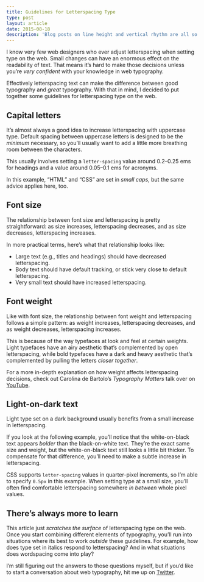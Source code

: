 ```yaml
---
title: Guidelines for Letterspacing Type
type: post
layout: article
date: 2015-08-18
description: 'Blog posts on line height and vertical rhythm are all so boring. Let’s get horizontal, instead.'
---
```


I know very few web designers who ever adjust letterspacing when setting type on the web. Small changes can have an enormous effect on the readability of text. That means it’s hard to make those decisions unless you’re _very confident_ with your knowledge in web typography.

Effectively letterspacing text can make the difference between good typography and _great_ typography. With that in mind, I decided to put together some guidelines for letterspacing type on the web.

## Capital letters

It’s almost always a good idea to increase letterspacing with uppercase type. Default spacing between uppercase letters is designed to be the _minimum_ necessary, so you’ll usually want to add a little more breathing room between the characters.

This usually involves setting a `letter-spacing` value around 0.2–0.25 ems for headings and a value around 0.05–0.1 ems for acronyms.

<CodePen
  height='220'
  id='QbRayd'
  title='Spaced out capital heading and acronyms'
/>

In this example, “HTML” and “CSS” are set in _small caps_, but the same advice applies here, too.

## Font size

The relationship between font size and letterspacing is pretty straightforward: as size increases, letterspacing decreases, and as size decreases, letterspacing increases.

In more practical terms, here’s what that relationship looks like:

- Large text (e.g., titles and headings) should have decreased letterspacing.
- Body text should have default tracking, or stick very close to default letterspacing.
- Very small text should have increased letterspacing.

<CodePen
  height='500'
  id='aa39c703c30de9f1b65a3c738ad344c2'
  title='Large text with tight spacing, small text with loose spacing'
/>

## Font weight

Like with font size, the relationship between font weight and letterspacing follows a simple pattern: as weight increases, letterspacing decreases, and as weight decreases, letterspacing increases.

This is because of the way typefaces at look and feel at certain weights. Light typefaces have an airy aesthetic that’s complemented by open letterspacing, while bold typefaces have a dark and heavy aesthetic that’s complemented by pulling the letters _closer together_.

<CodePen
  height='370'
  id='ba2516c0e03124d5afe2d7f0eefec5fd'
  title='Light text with loose letterspacing, bold text with tight letterspacing'
/>

For a more in-depth explanation on how weight affects letterspacing decisions, check out Carolina de Bartolo’s _Typography Matters_ talk over on [YouTube][carolina].

## Light-on-dark text

Light type set on a dark background usually benefits from a small increase in letterspacing.

If you look at the following example, you’ll notice that the white-on-black text appears _bolder_ than the black-on-white text. They’re the exact same size and weight, but the white-on-black text still looks a little bit thicker. To compensate for that difference, you’ll need to make a subtle increase in letterspacing.

<CodePen
  height='314'
  id='qdGyJY'
  title='Black-on-white text with normal letterspacing, white-on-black text with loose letterspacing'
/>

CSS supports `letter-spacing` values in quarter-pixel increments, so I’m able to specify `0.5px` in this example. When setting type at a small size, you’ll often find comfortable letterspacing somewhere _in between_ whole pixel values.

## There’s always more to learn

This article just _scratches the surface_ of letterspacing type on the web. Once you start combining different elements of typography, you’ll run into situations where its best to work _outside_ these guidelines. For example, how does type set in italics respond to letterspacing? And in what situations does wordspacing come into play?

I’m still figuring out the answers to those questions myself, but if you’d like to start a conversation about web typography, hit me up on [Twitter][twitter].

[carolina]: https://www.youtube.com/watch?v=VpBslige5Yk&feature=youtu.be&t=1130
[twitter]: https://twitter.com/johndjameson
